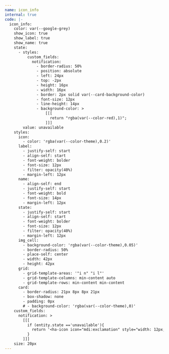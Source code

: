 ```yaml
---
name: icon_info
internal: true
code: |-
  icon_info:
    color: var(--google-grey)
    show_icon: true
    show_label: true
    show_name: true
    state:
      - styles:
          custom_fields:
            notification:
              - border-radius: 50%
              - position: absolute
              - left: 24px
              - top: -2px
              - height: 16px
              - width: 16px
              - border: 2px solid var(--card-background-color)
              - font-size: 12px
              - line-height: 14px
              - background-color: >
                  [[[
                    return "rgba(var(--color-red),1)";
                  ]]]
        value: unavailable
    styles:
      icon:
        - color: 'rgba(var(--color-theme),0.2)'
      label:
        - justify-self: start
        - align-self: start
        - font-weight: bolder
        - font-size: 12px
        - filter: opacity(40%)
        - margin-left: 12px
      name:
        - align-self: end
        - justify-self: start
        - font-weight: bold
        - font-size: 14px
        - margin-left: 12px
      state:
        - justify-self: start
        - align-self: start
        - font-weight: bolder
        - font-size: 12px
        - filter: opacity(40%)
        - margin-left: 12px
      img_cell:
        - background-color: 'rgba(var(--color-theme),0.05)'
        - border-radius: 50%
        - place-self: center
        - width: 42px
        - height: 42px
      grid:
        - grid-template-areas: '"i n" "i l"'
        - grid-template-columns: min-content auto
        - grid-template-rows: min-content min-content
      card:
        - border-radius: 21px 8px 8px 21px 
        - box-shadow: none
        - padding: 0px
        # - background-color: 'rgba(var(--color-theme),0)'
    custom_fields:
      notification: >
        [[[
          if (entity.state =='unavailable'){
            return '<ha-icon icon="mdi:exclamation" style="width: 12px; height: 12px; color: var(--primary-background-color);"></ha-icon>'
          }
        ]]]
    size: 20px
---
```

